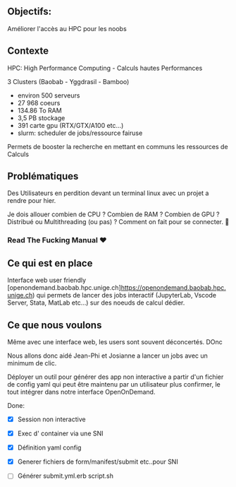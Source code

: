 ## Objectifs:
Améliorer l'accès au HPC pour les noobs

## Contexte
HPC: High Performance Computing - Calculs hautes Performances

3 Clusters (Baobab - Yggdrasil - Bamboo)

- environ 500 serveurs
- 27 968 coeurs 
- 134.86 To RAM
- 3,5 PB stockage
- 391 carte gpu (RTX/GTX/A100 etc...)
- slurm: scheduler de jobs/ressource fairuse

Permets de booster la recherche en mettant en communs les ressources de Calculs

## Problématiques
Des Utilisateurs en perdition devant un terminal linux avec un projet a rendre pour hier.

Je dois allouer combien de CPU ? Combien de RAM ? Combien de GPU ? Distribué ou  Multithreading (ou pas) ? Comment on fait pour se connecter. 🤯

### **Read The Fucking Manual ❤️** 

## Ce qui est en place
Interface web user friendly [openondemand.baobab.hpc.unige.ch]https://openondemand.baobab.hpc.unige.ch) qui permets de lancer des jobs interactif (JupyterLab, Vscode Server, Stata, MatLab etc...) sur des noeuds de calcul dédier.


## Ce que nous voulons
Même avec une interface web, les users sont souvent déconcertés. DOnc 

Nous allons donc aidé Jean-Phi et Josianne a lancer un jobs  avec un minimum de clic.


Déployer un outil pour générer des app non interactive a partir d'un fichier de config yaml qui peut être maintenu par un utilisateur plus confirmer, le tout intégrer dans notre interface OpenOnDemand.

Done:

- [X] Session non interactive
- [X] Exec d' container via une SNI
- [X] Définition yaml config
- [X] Generer  fichiers de form/manifest/submit etc..pour SNI
- [ ] Générer submit.yml.erb script.sh
    




